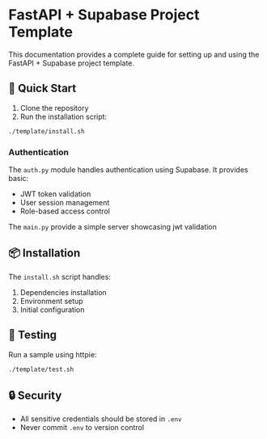 # FastAPI + Supabase Project Template

This documentation provides a complete guide for setting up and using the FastAPI + Supabase project template.

## 🚀 Quick Start

1. Clone the repository
2. Run the installation script:
```bash
./template/install.sh
```

### Authentication

The `auth.py` module handles authentication using Supabase. It provides basic:
- JWT token validation
- User session management
- Role-based access control

The `main.py` provide a simple server showcasing jwt validation

## 📦 Installation

The `install.sh` script handles:
1. Dependencies installation
2. Environment setup
3. Initial configuration

## 🧪 Testing

Run a sample using httpie:

```bash
./template/test.sh
```

## 🔒 Security

- All sensitive credentials should be stored in `.env`
- Never commit `.env` to version control
